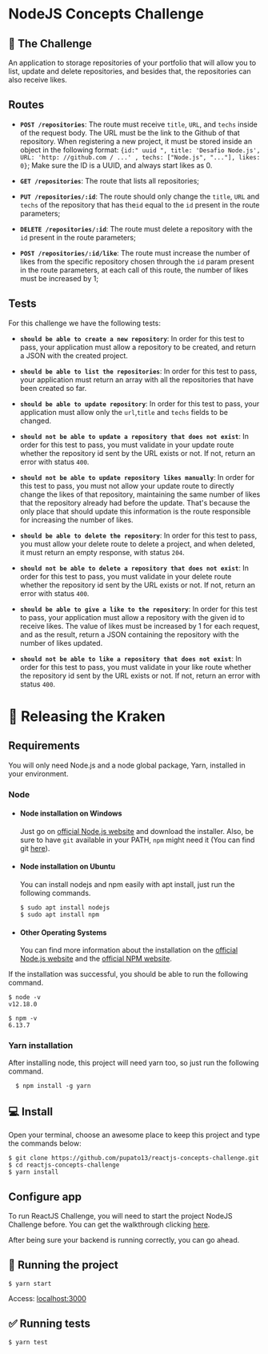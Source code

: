 # NodeJS Concepts Challenge

## :dart: The Challenge

An application to storage repositories of your portfolio that will allow you to list, update and delete repositories, and besides that, the repositories can also receive likes.

## Routes

-   **`POST /repositories`**: The route must receive `title`, `URL`, and `techs` inside of the request body. The URL must be the link to the Github of that repository. When registering a new project, it must be stored inside an object in the following format: `{id:" uuid ", title: 'Desafio Node.js', URL: 'http: //github.com / ...' , techs: ["Node.js", "..."], likes: 0}`; Make sure the ID is a UUID, and always start likes as 0.

-   **`GET /repositories`**: The route that lists all repositories;

-   **`PUT /repositories/:id`**: The route should only change the `title`, `URL` and `techs` of the repository that has the`id` equal to the `id` present in the route parameters;

-   **`DELETE /repositories/:id`**: The route must delete a repository with the `id` present in the route parameters;

-   **`POST /repositories/:id/like`**: The route must increase the number of likes from the specific repository chosen through the `id` param present in the route parameters, at each call of this route, the number of likes must be increased by 1;

## Tests

For this challenge we have the following tests:

-   **`should be able to create a new repository`**: In order for this test to pass, your application must allow a repository to be created, and return a JSON with the created project.

-   **`should be able to list the repositories`**: In order for this test to pass, your application must return an array with all the repositories that have been created so far.

-   **`should be able to update repository`**: In order for this test to pass, your application must allow only the `url`,`title` and `techs` fields to be changed.

-   **`should not be able to update a repository that does not exist`**: In order for this test to pass, you must validate in your update route whether the repository id sent by the URL exists or not. If not, return an error with status `400`.

-   **`should not be able to update repository likes manually`**: In order for this test to pass, you must not allow your update route to directly change the likes of that repository, maintaining the same number of likes that the repository already had before the update. That's because the only place that should update this information is the route responsible for increasing the number of likes.

-   **`should be able to delete the repository`**: In order for this test to pass, you must allow your delete route to delete a project, and when deleted, it must return an empty response, with status `204`.

-   **`should not be able to delete a repository that does not exist`**: In order for this test to pass, you must validate in your delete route whether the repository id sent by the URL exists or not. If not, return an error with status `400`.

-   **`should be able to give a like to the repository`**: In order for this test to pass, your application must allow a repository with the given id to receive likes. The value of likes must be increased by 1 for each request, and as the result, return a JSON containing the repository with the number of likes updated.

-   **`should not be able to like a repository that does not exist`**: In order for this test to pass, you must validate in your like route whether the repository id sent by the URL exists or not. If not, return an error with status `400`.

# :rocket: Releasing the Kraken

## Requirements

You will only need Node.js and a node global package, Yarn, installed in your environment.

### Node

-   #### Node installation on Windows

    Just go on [official Node.js website](https://nodejs.org/) and download the installer.
    Also, be sure to have `git` available in your PATH, `npm` might need it (You can find git [here](https://git-scm.com/)).

-   #### Node installation on Ubuntu

    You can install nodejs and npm easily with apt install, just run the following commands.

        $ sudo apt install nodejs
        $ sudo apt install npm

-   #### Other Operating Systems
    You can find more information about the installation on the [official Node.js website](https://nodejs.org/) and the [official NPM website](https://npmjs.org/).

If the installation was successful, you should be able to run the following command.

    $ node -v
    v12.18.0

    $ npm -v
    6.13.7

###

### Yarn installation

After installing node, this project will need yarn too, so just run the following command.

      $ npm install -g yarn

## :computer: Install

Open your terminal, choose an awesome place to keep this project and type the commands below:

    $ git clone https://github.com/pupato13/reactjs-concepts-challenge.git
    $ cd reactjs-concepts-challenge
    $ yarn install

## Configure app

To run ReactJS Challenge, you will need to start the project NodeJS Challenge before.
You can get the walkthrough clicking [here](https://github.com/pupato13/nodejs-concepts-challenge#rocket-releasing-the-kraken).

After being sure your backend is running correctly, you can go ahead.

## :checkered_flag: Running the project

    $ yarn start

Access: [localhost:3000](http://localhost:3000/)

## :white_check_mark: Running tests

    $ yarn test
